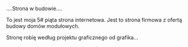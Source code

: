 ....Strona w budowie....

To jest moja 5# piąta strona internetowa. 
Jest to strona firmowa z ofertą budowy domów modułowych.

Stronę robię według projektu graficznego od grafika...
